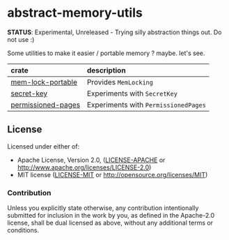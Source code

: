 # abstract-memory-utils

**STATUS**: Experimental, Unreleased - Trying silly abstraction things out. Do not use :)

Some utilities to make it easier / portable memory ? maybe. let's see.

| crate                  | description                          |
| :---                   | :---                                 |
| [mem-lock-portable]    | Provides `MemLocking`                |
| [secret-key]           | Experiments with `SecretKey`         |
| [permissioned-pages]   | Experiments with `PermissionedPages` |

## License

Licensed under either of:

 * Apache License, Version 2.0, ([LICENSE-APACHE](LICENSE-APACHE) or http://www.apache.org/licenses/LICENSE-2.0)
 * MIT license ([LICENSE-MIT](LICENSE-MIT) or http://opensource.org/licenses/MIT)

### Contribution

Unless you explicitly state otherwise, any contribution intentionally submitted for inclusion in the work by you, as defined in the Apache-2.0 license, shall be dual licensed as above, without any additional terms or conditions.

[mem-lock-portable]: https://github.com/pinkforest/mem-abstract-experiments/tree/main/mem-lock-portable
[secret-key]: https://github.com/pinkforest/mem-abstract-experiments/tree/main-secret-key
[permissioned-pages]: https://github.com/pinkforest/mem-abstract-experiments/tree/permissioned-pages
